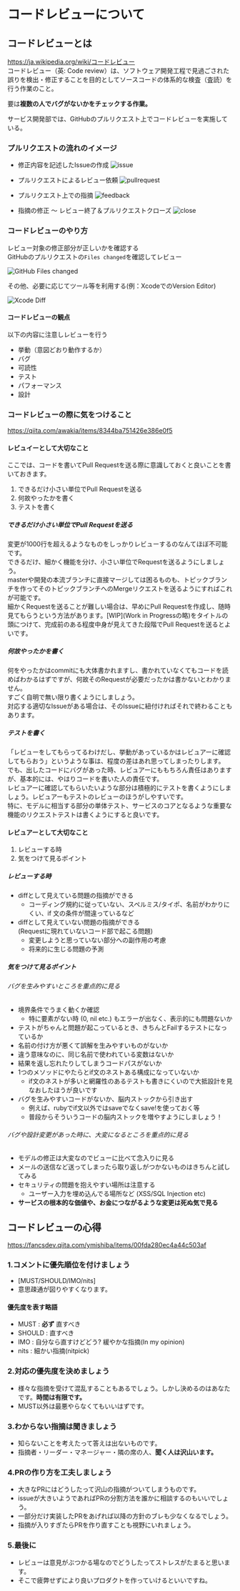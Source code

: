 # コードレビューについて

## コードレビューとは

https://ja.wikipedia.org/wiki/コードレビュー  
コードレビュー（英: Code review）は、ソフトウェア開発工程で見過ごされた誤りを検出・修正することを目的としてソースコードの体系的な検査（査読）を行う作業のこと。

要は**複数の人でバグがないかをチェックする作業。**

サービス開発部では、GitHubのプルリクエスト上でコードレビューを実施している。

### プルリクエストの流れのイメージ

- 修正内容を記述したIssueの作成
![issue](images/CodeReview/Issue.png)

- プルリクエストによるレビュー依頼
![pullrequest](images/CodeReview/PullRequest.png)

- プルリクエスト上での指摘
![feedback](images/CodeReview/Feedback.png)

- 指摘の修正 〜 レビュー終了＆プルリクエストクローズ
![close](images/CodeReview/Close.png)


### コードレビューのやり方

<!-- diffでレビューするやり方 -->
レビュー対象の修正部分が正しいかを確認する  
GitHubのプルリクエストの`Files changed`を確認してレビュー


<!-- PRのサンプル画像 -->
![GitHub Files changed](images/CodeReview/GitHubFilesChangeed.png)

その他、必要に応じてツール等を利用する(例：XcodeでのVersion Editor)
<!-- Xcodeのサンプル -->
![Xcode Diff](images/CodeReview/XcodeDiff.png)

#### コードレビューの観点

以下の内容に注意しレビューを行う

- 挙動（意図どおり動作するか）
- バグ
- 可読性
- テスト
- パフォーマンス
- 設計



<!-- ### コードレビューを効率化するちょっとした工夫

https://fancsdev.qiita.com/yotsak83/items/7da33bbf23e1370bb672 -->
<!-- 他で書かれている内容なのと、コードレビューの心得 でまとまっているので省略 -->

### コードレビューの際に気をつけること

https://qiita.com/awakia/items/8344ba751426e386e0f5

#### レビュイーとして大切なこと

ここでは、コードを書いてPull Requestを送る際に意識しておくと良いことを書いておきます。

1. できるだけ小さい単位でPull Requestを送る
1. 何故やったかを書く
1. テストを書く

##### できるだけ小さい単位でPull Requestを送る

変更が1000行を超えるようなものをしっかりレビューするのなんてほぼ不可能です。  
できるだけ、細かく機能を分け、小さい単位でRequestを送るようにしましょう。  
masterや開発の本流ブランチに直接マージしては困るものも、トピックブランチを作ってそのトピックブランチへのMergeリクエストを送るようにすればこれが可能です。  
細かくRequestを送ることが難しい場合は、早めにPull Requestを作成し、随時見てもらうという方法があります。[WIP](Work in Progressの略)をタイトルの頭につけて、完成前のある程度中身が見えてきた段階でPull Requestを送るとよいです。

##### 何故やったかを書く

何をやったかはcommitにも大体書かれますし、書かれていなくてもコードを読めばわかるはずですが、何故そのRequestが必要だったかは書かないとわかりません。  
すごく自明で無い限り書くようにしましょう。  
対応する適切なIssueがある場合は、そのIssueに紐付ければそれで終わることもあります。


##### テストを書く

「レビューをしてもらってるわけだし、挙動があっているかはレビュアーに確認してもらおう」というような事は、程度の差はあれ思ってしまったりします。  
でも、出したコードにバグがあった時、レビュアーにももちろん責任はありますが、基本的には、やはりコードを書いた人の責任です。  
レビュアーに確認してもらいたいような部分は積極的にテストを書くようにしましょう。レビュアーもテストのレビューのほうがしやすいです。  
特に、モデルに相当する部分の単体テスト、サービスのコアとなるような重要な機能のリクエストテストは書くようにすると良いです。


#### レビュアーとして大切なこと

1. レビューする時
1. 気をつけて見るポイント

##### レビューする時

- diffとして見えている問題の指摘ができる  
  - コーディング規約に従っていない、スペルミス/タイポ、名前がわかりにくい、if 文の条件が間違っているなど
- diffとして見えていない問題の指摘ができる  
  (Requestに現れていないコード部で起こる問題)
  - 変更しようと思っていない部分への副作用の考慮
  - 将来的に生じる問題の予測

##### 気をつけて見るポイント

###### バグを生みやすいところを重点的に見る

- 境界条件でうまく動くか確認
  - 特に要素がない時 (0, nil etc.) もエラーが出なく、表示的にも問題ないか
- テストがちゃんと問題が起こっているとき、きちんとFailするテストになっているか
- 名前の付け方が悪くて誤解を生みやすいものがないか
- 違う意味なのに、同じ名前で使われている変数はないか
- 結果を返し忘れたりしてしまうコードパスがないか
- 1つのメソッドにやたらとif文のネストある構成になっていないか
  - if文のネストが多いと網羅性のあるテストも書きにくいので大抵設計を見なおしたほうが良いです
- バグを生みやすいコードがないか、脳内ストックから引き出す
  - 例えば、rubyでif文以外ではsaveでなくsave!を使っておく等
  - 普段からそういうコードの脳内ストックを増やすようにしましょう！

###### バグや設計変更があった時に、大変になるところを重点的に見る

- モデルの修正は大変なのでビューに比べて念入りに見る
- メールの送信など送ってしまったら取り返しがつかないものはきちんと試してみる
- セキュリティの問題を抱えやすい場所は注意する
  - ユーザー入力を埋め込んでる場所など (XSS/SQL Injection etc)
- **サービスの根本的な価値や、お金につながるような変更は死ぬ気で見る**

## コードレビューの心得

https://fancsdev.qiita.com/ymishiba/items/00fda280ec4a44c503af

<!-- 各内容についてざっくり -->
### 1.コメントに優先順位を付けましょう

- [MUST/SHOULD/IMO/nits]
- 意思疎通が図りやすくなります。

#### 優先度を表す略語
- MUST : **必ず** 直すべき  
- SHOULD : 直すべき  
- IMO : 自分なら直すけどどう? 緩やかな指摘(In my opinion)  
- nits : 細かい指摘(nitpick)  

### 2.対応の優先度を決めましょう
- 様々な指摘を受けて混乱することもあるでしょう。しかし決めるのはあなたです。**時間は有限です。**  
- MUST以外は最悪やらなくてもいいはずです。

### 3.わからない指摘は聞きましょう
- 知らないことを考えたって答えは出ないものです。
- 指摘者・リーダー・マネージャー・隣の席の人、**聞く人は沢山います。**

### 4.PRの作り方を工夫しましょう
- 大きなPRにはどうしたって沢山の指摘がついてしまうものです。
- issueが大きいようであればPRの分割方法を誰かに相談するのもいいでしょう。
- 一部分だけ実装したPRをあげれば以降の方針のブレも少なくなるでしょう。
- 指摘が入りすぎたらPRを作り直すことも視野にいれましょう。

### 5.最後に
- レビューは意見がぶつかる場なのでどうしたってストレスがたまると思います。
- そこで疲弊せずにより良いプロダクトを作っていけるといいですね。
